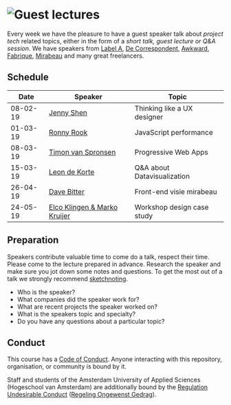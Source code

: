 # ![Guest lectures][banner-guests]

Every week we have the pleasure to have a guest speaker talk about _project tech_ related topics, either in the form of a _short talk, guest lecture or Q&A session_. We have speakers from [Label A][labela], [De Correspondent][correspondent], [Awkward][awkward], [Fabrique][fabrique], [Mirabeau][mirabeau] and many great freelancers.

## Schedule

| Date     | Speaker                      | Topic                                           |
| -------- | -------------                |   --------------------------------------------- |
| 08-02-19 | [Jenny Shen][speaker-jenny]  | Thinking like a UX designer                     |
| 01-03-19 | [Ronny Rook][speaker-ronny]  | JavaScript performance                          |
| 08-03-19 | [Timon van Spronsen][speaker-timon]  | Progressive Web Apps                    |
| 15-03-19 | [Leon de Korte][speaker-leon]  | Q&A about Datavisualization                   |
| 26-04-19 | [Dave Bitter][speaker-dave]  | Front-end visie mirabeau                   |
| 24-05-19 | [Elco Klingen & Marko Kruijer][speaker-elco]  | Workshop design case study                   |

## Preparation

Speakers contribute valuable time to come do a talk, respect their time. Please come to the lecture prepared in advance. Research the speaker and make sure you jot down some notes and questions. To get the most out of a talk we strongly recommend [sketchnoting][sketch].

* Who is the speaker?
* What companies did the speaker work for?
* What are recent projects the speaker worked on?
* What is the speakers topic and specialty?
* Do you have any questions about a particular topic?

## Conduct

This course has a [Code of Conduct][coc].  Anyone interacting with this
repository, organisation, or community is bound by it.

Staff and students of the Amsterdam University of Applied Sciences (Hogeschool
van Amsterdam) are additionally bound by the [Regulation Undesirable
Conduct][ruc] ([Regeling Ongewenst Gedrag][rog]).

[speaker-jenny]: https://jennyshen.com/
[speaker-ronny]: https://www.labela.nl/team
[speaker-timon]: https://timonvanspronsen.nl/
[speaker-leon]: http://leondekorte.nl/
[speaker-elco]: https://www.fabrique.nl/onze-mensen/
[speaker-dave]: https://www.davebitter.com/

[banner-guests]: https://cmda-bt.github.io/pt-course-18-19/assets/banner-guests.svg
[sketch]: https://www.smashingmagazine.com/2014/11/how-to-get-started-with-sketchnotes/
[coc]: code-of-conduct.md
[ruc]: https://www.amsterdamuas.com/practical-matters/algemeen/hva-breed/juridische-zaken/legal-affairs/regulation-undesirable-conduct/regulation-undesirable-conduct.html#anker-3-complaints-authority
[rog]: https://www.hva.nl/praktisch/algemeen/hva-breed/juridische-zaken/loket-beroep-bezwaar-en-klacht/regeling-ongewenst-gedrag/regeling-ongewenst-gedrag.html?origin=gbS4rg%2FDTZuxQ6lGVF%2BN1A

[labela]: https://www.labela.nl/
[correspondent]: https://decorrespondent.nl
[mirabeau]: https://www.mirabeau.nl/
[awkward]: https://www.awkward.co/
[fabrique]: https://www.fabrique.nl/
